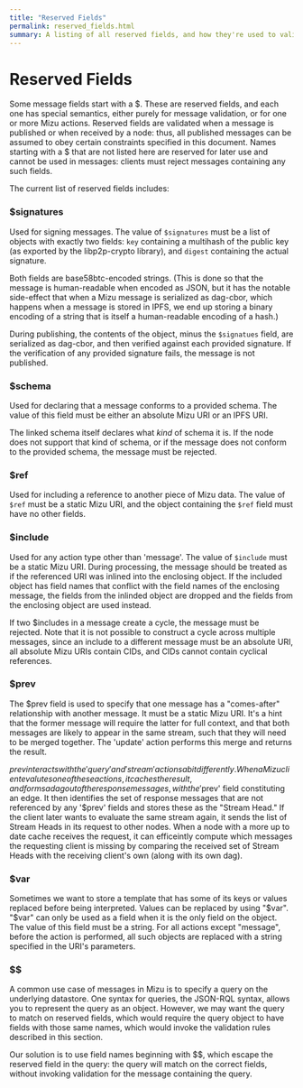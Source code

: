 ```yaml
---
title: "Reserved Fields"
permalink: reserved_fields.html
summary: A listing of all reserved fields, and how they're used to validate transactions.
---
```


# Reserved Fields

Some message fields start with a $. These are reserved fields, and each one has special semantics, either purely for message validation, or for one or more Mizu actions. Reserved fields are validated when a message is published or when received by a node: thus, all published messages can be assumed to obey certain constraints specified in this document. Names starting with a $ that are not listed here are reserved for later use and cannot be used in messages: clients must reject messages containing any such fields.

The current list of reserved fields includes:

### $signatures

Used for signing messages. The value of `$signatures` must be a list of objects with exactly two fields: `key` containing a multihash of the public key (as exported by the libp2p-crypto library), and `digest` containing the actual signature.

Both fields are base58btc-encoded strings. (This is done so that the message is human-readable when encoded as JSON, but it has the notable side-effect that when a Mizu message is serialized as dag-cbor, which happens when a message is stored in IPFS, we end up storing a binary encoding of a string that is itself a human-readable encoding of a hash.)

During publishing, the contents of the object, minus the `$signatues` field, are serialized as dag-cbor, and then verified against each provided signature. If the verification of any provided signature fails, the message is not published.

### $schema

Used for declaring that a message conforms to a provided schema. The value of this field must be either an absolute Mizu URI or an IPFS URI.

The linked schema itself declares what *kind* of schema it is. If the node does not support that kind of schema, or if the message does not conform to the provided schema, the message must be rejected.

### $ref

Used for including a reference to another piece of Mizu data. The value of `$ref` must be a static Mizu URI, and the object containing the `$ref` field must have no other fields.

### $include

Used for any action type other than 'message'. The value of `$include` must be a static Mizu URI. During processing, the message should be treated as if the referenced URI was inlined into the enclosing object. If the included object has field names that conflict with the field names of the enclosing message, the fields from the inlinded object are dropped and the fields from the enclosing object are used instead.

If two $includes in a message create a cycle, the message must be rejected. Note that it is not possible to construct a cycle across multiple messages, since an include to a different message must be an absolute URI, all absolute Mizu URIs contain CIDs, and CIDs cannot contain cyclical references.

### $prev

The $prev field is used to specify that one message has a "comes-after" relationship with another message. It must be a static Mizu URI. It's a hint that the former message will require the latter for full context, and that both messages are likely to appear in the same stream, such that they will need to be merged together. The 'update' action performs this merge and returns the result.

$prev interacts with the 'query' and 'stream' actions a bit differently. When a Mizu client evalutes one of these actions, it caches the result, and forms a dag out of the response messages, with the '$prev' field constituting an edge. It then identifies the set of response messages that are not referenced by any '$prev' fields and stores these as the "Stream Head." If the client later wants to evaluate the same stream again, it sends the list of Stream Heads in its request to other nodes. When a node with a more up to date cache receives the request, it can efficeintly compute which messages the requesting client is missing by comparing the received set of Stream Heads with the receiving client's own (along with its own dag).  

### $var

Sometimes we want to store a template that has some of its keys or values replaced before being interpreted. Values can be replaced by using "$var". "$var" can only be used as a field when it is the only field on the object. The value of this field must be a string. For all actions except "message", before the action is performed, all such objects are replaced with a string specified in the URI's parameters.

### $$

A common use case of messages in Mizu is to specify a query on the underlying datastore. One syntax for queries, the JSON-RQL syntax, allows you to represent the query as an object. However, we may want the query to match on reserved fields, which would require the query object to have fields with those same names, which would invoke the validation rules described in this section.

Our solution is to use field names beginning with $$, which escape the reserved field in the query: the query will match on the correct fields, without invoking validation for the message containing the query.
